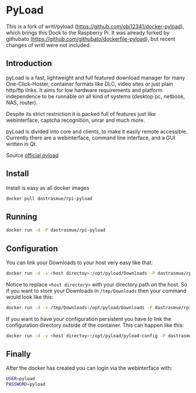 PyLoad
=========
This is a fork of writl/pyload (https://github.com/obi12341/docker-pyload), which brings this Dock to the Raspberry Pi.
It was already forked by githubato (https://github.com/githubato/dockerfile-pyload), but recent changes of writl were not included.

Introduction
----
pyLoad is a fast, lightweight and full featured download manager for many One-Click-Hoster, container formats like DLC, video sites or just plain http/ftp links. It aims for low hardware requirements and platform independence to be runnable on all kind of systems (desktop pc, netbook, NAS, router).

Despite its strict restriction it is packed full of features just like webinterface, captcha recognition, unrar and much more.

pyLoad is divided into core and clients, to make it easily remote accessible. Currently there are a webinterface, command line interface, and a GUI written in Qt.

Source [official pyload]

Install
----
Install is easy as all docker images

```sh
docker pull dastrasmue/rpi-pyload
```

Running
----

```sh
docker run -d -P dastrasmue/rpi-pyload
```

Configuration
----
You can link your Downloads to your host very easy like that:

```sh
docker run -d -v <host directoy>:/opt/pyload/Downloads -P dastrasmue/rpi-pyload
```
Notice to replace ```<host directory>``` with your directory path on the host. So if you want to store your Downloads in ```/tmp/Downloads``` then your command would look like this:

```sh
docker run -d -v /tmp/Downloads:/opt/pyload/Downloads -P dastrasmue/rpi-pyload
```
If you want to have your configuration persistent you have to link the configuration directory outside of the container. This can happen like this:

```sh
docker run -d -v <host directoy>:/opt/pyload/pyload-config -P dastrasmue/rpi-pyload
```
Finally
----
After the docker has created you can login via the webinterface with:

```sh
USER=pyload
PASSWORD=pyload
```


[official pyload]:http://pyload.org/

